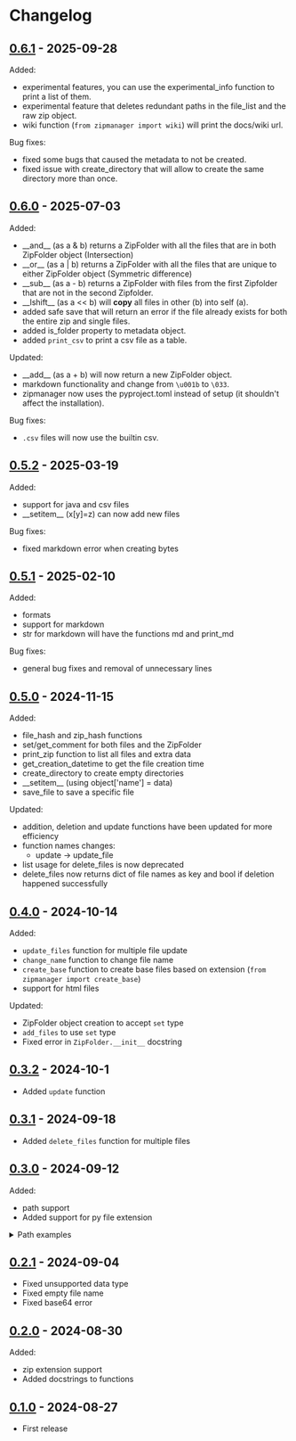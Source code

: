 # Changelog

## [0.6.1](https://pypi.org/project/zipmanager/0.6.1/) - 2025-09-28

Added:
- experimental features, you can use the experimental_info function to print a list of them.
- experimental feature that deletes redundant paths in the file_list and the raw zip object.
- wiki function (`from zipmanager import wiki`) will print the docs/wiki url.

Bug fixes:
- fixed some bugs that caused the metadata to not be created.
- fixed issue with create_directory that will allow to create the same directory more than once.

## [0.6.0](https://pypi.org/project/zipmanager/0.6.0/) - 2025-07-03

Added:
- \_\_and__ (as a & b) returns a ZipFolder with all the files that are in both ZipFolder object (Intersection)
- \_\_or__ (as a | b) returns a ZipFolder with all the files that are unique to either ZipFolder object (Symmetric difference)
- \_\_sub__ (as a - b) returns a ZipFolder with files from the first Zipfolder that are not in the second Zipfolder.
- \_\_lshift__ (as a << b) will **copy** all files in other (b) into self (a).
- added safe save that will return an error if the file already exists for both the entire zip and single files.
- added is_folder property to metadata object.
- added `print_csv` to print a csv file as a table.

Updated:
- \_\_add__ (as a + b) will now return a new ZipFolder object.
- markdown functionality and change from `\u001b` to `\033`.
- zipmanager now uses the pyproject.toml instead of setup (it shouldn't affect the installation).

Bug fixes:
- `.csv` files will now use the builtin csv.

## [0.5.2](https://pypi.org/project/zipmanager/0.5.2/) - 2025-03-19

Added:
- support for java and csv files
- \_\_setitem__ (x[y]=z) can now add new files

Bug fixes:
- fixed markdown error when creating bytes

## [0.5.1](https://pypi.org/project/zipmanager/0.5.1/) - 2025-02-10

Added:
- formats
- support for markdown
- str for markdown will have the functions md and print_md

Bug fixes:
- general bug fixes and removal of unnecessary lines

## [0.5.0](https://pypi.org/project/zipmanager/0.5.0/) - 2024-11-15

Added:
- file_hash and zip_hash functions
- set/get_comment for both files and the ZipFolder
- print_zip function to list all files and extra data
- get_creation_datetime to get the file creation time
- create_directory to create empty directories
- \_\_setitem__ (using object['name'] = data)
- save_file to save a specific file

Updated:
- addition, deletion and update functions have been updated for more efficiency
- function names changes:
    - update -> update_file
- list usage for delete_files is now deprecated
- delete_files now returns dict of file names as key and bool if deletion happened successfully

## [0.4.0](https://pypi.org/project/zipmanager/0.4.0/) - 2024-10-14

Added:
  - `update_files` function for multiple file update
  - `change_name` function to change file name
  - `create_base` function to create base files based on extension (`from zipmanager import create_base`)
  - support for html files

Updated:
  - ZipFolder object creation to accept `set` type
  - `add_files` to use `set` type
  - Fixed error in `ZipFolder.__init__` docstring

## [0.3.2](https://pypi.org/project/zipmanager/0.3.2/) - 2024-10-1

- Added `update` function


## [0.3.1](https://pypi.org/project/zipmanager/0.3.1/) - 2024-09-18

- Added `delete_files` function for multiple files

## [0.3.0](https://pypi.org/project/zipmanager/0.3.0/) - 2024-09-12

Added:
- path support
- Added support for py file extension
<details>
<summary>Path examples</summary>

```python
from zipmanager import ZipFolder

ZipFolder('./relative_path/file.zip')
# or
ZipFolder('C:/absolute_path/file.zip')

ZipFolder({'name': './relative_path/file'})
# or
ZipFolder({'name': 'C:/absolute_path/file'})
```
</details>

## [0.2.1](https://pypi.org/project/zipmanager/0.2.1/) - 2024-09-04

- Fixed unsupported data type
- Fixed empty file name
- Fixed base64 error


## [0.2.0](https://pypi.org/project/zipmanager/0.2.0/) - 2024-08-30

Added:
- zip extension support
- Added docstrings to functions

## [0.1.0](https://pypi.org/project/zipmanager/0.1.0/) - 2024-08-27

- First release